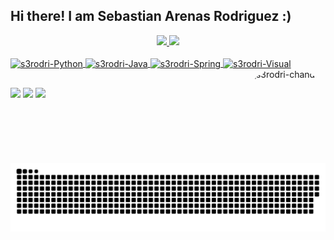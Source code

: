 ## Hi there! I am Sebastian Arenas Rodriguez :)

<div align="center">
  <a href="https://github.com/s3rodriguez10">
  <img height="180em" src="https://github-readme-stats.vercel.app/api?username=s3rodriguez10&show_icons=true&theme=github_dark&include_all_commits=true&count_private=true"/>
  <img height="180em" src="https://github-readme-stats.vercel.app/api/top-langs/?username=s3rodriguez10&layout=compact&langs_count=7&theme=github_dark"/>
</div>
  
<div style="display: inline_block"><br>
  <img align="center" alt="s3rodri-Python" height="30" width="40" src="https://cdn.jsdelivr.net/gh/devicons/devicon/icons/python/python-original.svg">
  <img align="center" alt="s3rodri-Java" height="30" width="40" src="https://cdn.jsdelivr.net/gh/devicons/devicon/icons/java/java-original.svg">
  <img align="center" alt="s3rodri-Spring" height="30" width="40" src="https://cdn.jsdelivr.net/gh/devicons/devicon/icons/spring/spring-original.svg">
  <img align="center" alt="s3rodri-Visual" height="30" width="40" src="https://cdn.jsdelivr.net/gh/devicons/devicon/icons/visualstudio/visualstudio-plain.svg">
  
  
  <img align="right" alt="s3rodri-chandler" height="150" style="border-radius:50px;" src="">
</div>

  
##
<div> 
 <a href="" target="_blank"><img src="https://img.shields.io/badge/Discord-7289DA?style=for-the-badge&logo=discord&logoColor=white" target="_blank"></a> 
  <a href = "mailto:contatorafaballerini@gmail.com"><img src="https://img.shields.io/badge/-Gmail-%23333?style=for-the-badge&logo=gmail&logoColor=white" target="_blank"></a>
  <a href="https://www.linkedin.com/in/sebastian-arenas-rodriguez-51169422b/" target="_blank"><img src="https://img.shields.io/badge/-LinkedIn-%230077B5?style=for-the-badge&logo=linkedin&logoColor=white" target="_blank"></a> 
 
  ![Snake animation](https://github.com/s3rodriguez10/s3rodriguez10/blob/output/github-contribution-grid-snake.svg)
 
</div>
